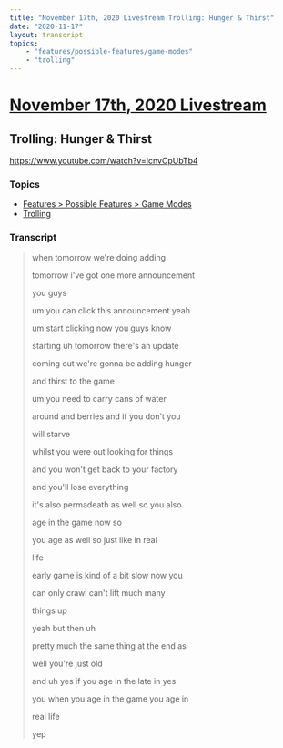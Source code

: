 ```yaml
---
title: "November 17th, 2020 Livestream Trolling: Hunger & Thirst"
date: "2020-11-17"
layout: transcript
topics:
    - "features/possible-features/game-modes"
    - "trolling"
---
```

# [November 17th, 2020 Livestream](../2020-11-17.md)
## Trolling: Hunger & Thirst
https://www.youtube.com/watch?v=IcnvCpUbTb4

### Topics
* [Features > Possible Features > Game Modes](../topics/features/possible-features/game-modes.md)
* [Trolling](../topics/trolling.md)

### Transcript

> when tomorrow we're doing adding
> 
> tomorrow i've got one more announcement
> 
> you guys
> 
> um you can click this announcement yeah
> 
> um start clicking now you guys know
> 
> starting uh tomorrow there's an update
> 
> coming out we're gonna be adding hunger
> 
> and thirst to the game
> 
> um you need to carry cans of water
> 
> around and berries and if you don't you
> 
> will starve
> 
> whilst you were out looking for things
> 
> and you won't get back to your factory
> 
> and you'll lose everything
> 
> it's also permadeath as well so you also
> 
> age in the game now so
> 
> you age as well so just like in real
> 
> life
> 
> early game is kind of a bit slow now you
> 
> can only crawl can't lift much many
> 
> things up
> 
> yeah but then uh
> 
> pretty much the same thing at the end as
> 
> well you're just old
> 
> and uh yes if you age in the late in yes
> 
> you when you age in the game you age in
> 
> real life
> 
> yep
> 

